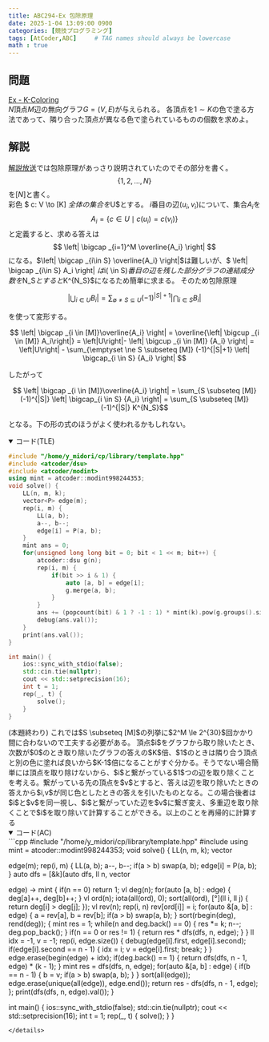 ```yaml
---
title: ABC294-Ex 包除原理
date: 2025-1-04 13:09:00 0900
categories: [競技プログラミング]
tags: [AtCoder,ABC]     # TAG names should always be lowercase
math : true
---
```

<!-- Block math, keep all blank lines -->

## 問題
[Ex - K-Coloring](https://atcoder.jp/contests/abc294/tasks/abc294_h)\
$N$頂点$M$辺の無向グラフ$G=(V,E)$が与えられる。
各頂点を$1\sim K$の色で塗る方法であって、隣り合った頂点が異なる色で塗られているものの個数を求めよ。
## 解説
[解説放送](https://www.youtube.com/watch?v=1JItr7No6mI&t=8333s)では包除原理があっさり説明されていたのでその部分を書く。$$ \{ 1,2,\dots,N \} $$を$[N]$と書く。\
彩色 $ c: V \to [K] $全体の集合を$U$とする。
$i$番目の辺$(u_i,v_i)$について、集合$A_i$を
$$A_i = \{ c \in U \mid c(u_i) = c(v_i) \}$$
と定義すると、求める答えは
$$ \left| \bigcap _{i=1}^M \overline{A_i} \right|
$$
になる。$\left| \bigcap _{i\in S} \overline{A_i} \right|$は難しいが、$ \left| \bigcap _{i\in S} A_i \right| $は$i( \in S)$番目の辺を残した部分グラフの連結成分数を$N_S$とすると$K^{N_S}$になるため簡単に求まる。
そのため包除原理

$$
\left| \bigcup_{i \in U} B_i \right| = \sum_{\emptyset \ne S \subseteq U} (-1)^{|S|+1} \left| \bigcap_{i \in S} B_i \right|
$$

を使って変形する。

$$ \left| \bigcap _{i \in [M]}\overline{A_i} \right| = 
\overline{\left| \bigcup _{i \in [M]} A_i\right|} = \left|U\right|- \left| \bigcup _{i \in [M]} {A_i} \right| = \left|U\right| - \sum_{\emptyset \ne S \subseteq [M]} (-1)^{|S|+1} \left| \bigcap_{i \in S} {A_i} \right|
$$

したがって

$$ \left| \bigcap _{i \in [M]}\overline{A_i} \right| = \sum_{S \subseteq [M]} (-1)^{|S|} \left| \bigcap_{i \in S} {A_i} \right| = \sum_{S \subseteq [M]} (-1)^{|S|} K^{N_S}$$

となる。下の形の式のほうがよく使われるかもしれない。
<details  open markdown="1"><summary>コード(TLE)</summary>

```cpp
#include "/home/y_midori/cp/library/template.hpp"
#include <atcoder/dsu>
#include <atcoder/modint>
using mint = atcoder::modint998244353;
void solve() {
    LL(n, m, k);
    vector<P> edge(m);
    rep(i, m) {
        LL(a, b);
        a--, b--;
        edge[i] = P(a, b);
    }
    mint ans = 0;
    for(unsigned long long bit = 0; bit < 1 << m; bit++) {
        atcoder::dsu g(n);
        rep(i, m) {
            if(bit >> i & 1) {
                auto [a, b] = edge[i];
                g.merge(a, b);
            }
        }
        ans += (popcount(bit) & 1 ? -1 : 1) * mint(k).pow(g.groups().size());
        debug(ans.val());
    }
    print(ans.val());
}

int main() {
    ios::sync_with_stdio(false);
    std::cin.tie(nullptr);
    cout << std::setprecision(16);
    int t = 1;
    rep(_, t) {
        solve();
    }
}
```
</details>
(本題終わり)  
これでは$S \subseteq [M]$の列挙に$2^M \le 2^{30}$回かかり間に合わないので工夫する必要がある。
頂点$i$をグラフから取り除いたとき、次数が$0$のとき取り除いたグラフの答えの$K$倍、$1$のときは隣り合う頂点と別の色に塗れば良いから$K-1$倍になることがすぐ分かる。そうでない場合簡単には頂点を取り除けないから、$i$と繋がっている$1$つの辺を取り除くことを考える。繋がっている先の頂点を$v$とすると、答えは辺を取り除いたときの答えから$i,v$が同じ色としたときの答えを引いたものとなる。この場合後者は$i$と$v$を同一視し、$i$と繋がっていた辺を$v$に繋ぎ変え、多重辺を取り除くことで$i$を取り除いて計算することができる。以上のことを再帰的に計算する
<details  open markdown="1"><summary>コード(AC)</summary>
```cpp
#include "/home/y_midori/cp/library/template.hpp"
#include <atcoder/modint>
using mint = atcoder::modint998244353;
void solve() {
    LL(n, m, k);
    vector<P> edge(m);
    rep(i, m) {
        LL(a, b);
        a--, b--;
        if(a > b)
            swap(a, b);
        edge[i] = P(a, b);
    }
    auto dfs = [&k](auto dfs, ll n, vector<P> edge) -> mint {
        if(n == 0)
            return 1;
        vl deg(n);
        for(auto [a, b] : edge) {
            deg[a]++, deg[b]++;
        }
        vl ord(n);
        iota(all(ord), 0);
        sort(all(ord), [&deg](ll i, ll j) { return deg[i] > deg[j]; });
        vl rev(n);
        rep(i, n) rev[ord[i]] = i;
        for(auto &[a, b] : edge) {
            a = rev[a], b = rev[b];
            if(a > b)
                swap(a, b);
        }
        sort(rbegin(deg), rend(deg));
        {
            mint res = 1;
            while(n and deg.back() == 0) {
                res *= k;
                n--;
                deg.pop_back();
            }
            if(n == 0 or res != 1) {
                return res * dfs(dfs, n, edge);
            }
        }
        ll idx = -1, v = -1;
        rep(i, edge.size()) {
            debug(edge[i].first, edge[i].second);
            if(edge[i].second == n - 1) {
                idx = i;
                v = edge[i].first;
                break;
            }
        }
        edge.erase(begin(edge) + idx);
        if(deg.back() == 1) {
            return dfs(dfs, n - 1, edge) * (k - 1);
        }
        mint res = dfs(dfs, n, edge);
        for(auto &[a, b] : edge) {
            if(b == n - 1) {
                b = v;
                if(a > b)
                    swap(a, b);
            }
        }
        sort(all(edge));
        edge.erase(unique(all(edge)), edge.end());
        return res - dfs(dfs, n - 1, edge);
    };
    print(dfs(dfs, n, edge).val());
}

int main() {
    ios::sync_with_stdio(false);
    std::cin.tie(nullptr);
    cout << std::setprecision(16);
    int t = 1;
    rep(_, t) {
        solve();
    }
}

```
</details>
